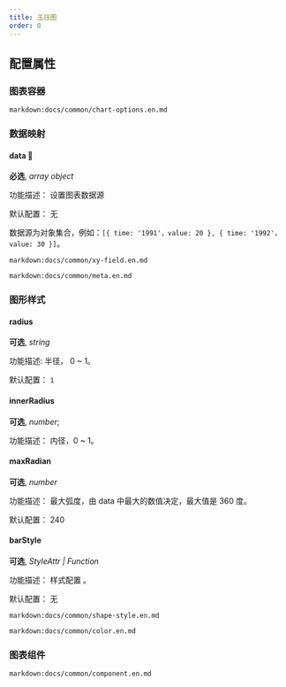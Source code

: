 ```yaml
---
title: 玉珏图
order: 0
---
```


## 配置属性

### 图表容器

`markdown:docs/common/chart-options.en.md`

### 数据映射

#### data 📌

**必选**, _array object_

功能描述： 设置图表数据源

默认配置： 无

数据源为对象集合，例如：`[{ time: '1991'，value: 20 }, { time: '1992'，value: 30 }]`。

`markdown:docs/common/xy-field.en.md`

`markdown:docs/common/meta.en.md`

### 图形样式

#### radius

**可选**, _string_

功能描述: 半径， 0 ~ 1。

默认配置： `1`

#### innerRadius

**可选**, _number_;

功能描述： 内径，0 ~ 1。

#### maxRadian

**可选**, _number_

功能描述： 最大弧度，由 data 中最大的数值决定，最大值是 360 度。

默认配置： 240


#### barStyle

**可选**, _StyleAttr | Function_

功能描述： 样式配置 。

默认配置： 无

`markdown:docs/common/shape-style.en.md`

`markdown:docs/common/color.en.md`

### 图表组件

`markdown:docs/common/component.en.md`
